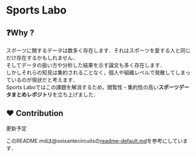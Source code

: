 # Sports Labo

## ❓Why ?

スポーツに関するデータは数多く存在します．それはスポーツを愛する人と同じだけ存在するかもしれません．<br>
そしてデータの扱い方や分析した結果を示す論文も多く存在します．<br>
しかしそれらの知見は集約されることなく，個人や組織レベルで発散してしまっているのが現状だと考えます．<br>
Sports Laboではこの課題を解消するため，閲覧性・集約性の高い**スポーツデータまとめレポジトリ**を立ち上げました．

##  ❤️ Contribution

更新予定

このREADME.mdは@soixantecircuitsの[readme-default.md](https://github.com/soixantecircuits/standard/blob/master/readme-default.md)を参考にしています．
